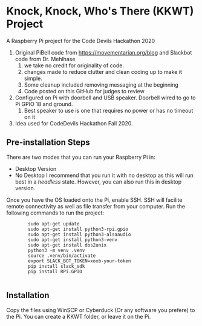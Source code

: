 # Knock, Knock, Who's There (KKWT) Project
A Raspberry Pi project for the Code Devils Hackathon 2020

1. Original PiBell code from https://movementarian.org/blog and Slackbot code from Dr. Mehlhase
    1. we take no credit for originality of code.
    1. changes made to reduce clutter and clean coding up to make it simple.
    1. Some cleanup included removing messaging at the beginning
    1. Code posted on this GitHub for judges to review
1. Configured on Pi with doorbell and USB speaker. Doorbell wired to go to Pi GPIO 18 and ground. 
    1. Best speaker to use is one that requires no power or has no timeout on it
1. Idea used for CodeDevils Hackathon Fall 2020.

## Pre-installation Steps
There are two modes that you can run your Raspberry Pi in:
- Desktop Version
- No Desktop
I recommend that you run it with no desktop as this will run best in a *headless* state. However, you can also run this in desktop version.

Once you have the OS loaded onto the Pi, enable SSH. SSH will facilite remote connectivity as well as file transfer from your computer. Run the following commands to run the project:
````
        sudo apt-get update
        sudo apt-get install python3-rpi.gpio
        sudo apt-get install python3-alsaaudio
        sudo apt-get install python3-venv
        sudo apt-get install dos2unix
        python3 -m venv .venv
        source .venv/bin/activate
        export SLACK_BOT_TOKEN=xoxb-your-token
        pip install slack_sdk
        pip install RPi.GPIO


````

## Installation
Copy the files using WinSCP or Cyberduck (Or any software you prefere) to the Pi. You can create a KKWT folder, or leave it on the Pi.
